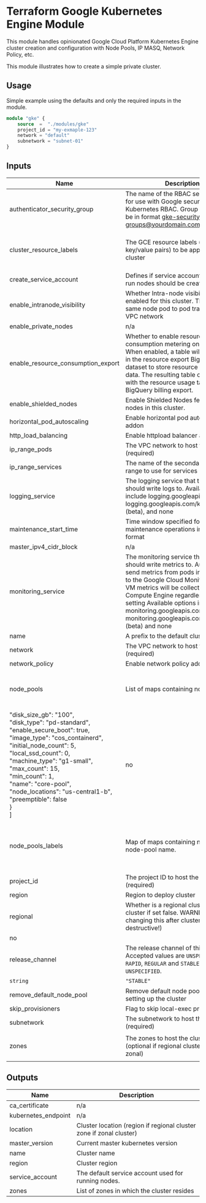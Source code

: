 # Terraform Google Kubernetes Engine Module

This module handles opinionated Google Cloud Platform Kubernetes Engine cluster creation and configuration with Node Pools, IP MASQ, Network Policy, etc.

This module illustrates how to create a simple private cluster.

## Usage
Simple example using the defaults and only the required inputs in the module.
```terraform
module "gke" {
    source  =  "./modules/gke"
    project_id = "my-exmaple-123"
    network = "default"
    subnetwork = "subnet-01"
}
```

## Inputs

| Name | Description | Type | Default | Required |
|------|-------------|------|---------|:--------:|
| authenticator\_security\_group | The name of the RBAC security group for use with Google security groups in Kubernetes RBAC. Group name must be in format gke-security-groups@yourdomain.com | `string` | `"lsst.cloud"` | no |
| cluster\_resource\_labels | The GCE resource labels (a map of key/value pairs) to be applied to the cluster | `map(string)` | <pre>{<br>  "environment": "environment",<br>  "owner": "owner_here"<br>}</pre> | no |
| create\_service\_account | Defines if service account specified to run nodes should be created. | `bool` | `true` | no |
| enable\_intranode\_visibility | Whether Intra-node visibility is enabled for this cluster. This makes same node pod to pod traffic visible for VPC network | `bool` | `true` | no |
| enable\_private\_nodes | n/a | `bool` | `true` | no |
| enable\_resource\_consumption\_export | Whether to enable resource consumption metering on this cluster. When enabled, a table will be created in the resource export BigQuery dataset to store resource consumption data. The resulting table can be joined with the resource usage table or with BigQuery billing export. | `bool` | `false` | no |
| enable\_shielded\_nodes | Enable Shielded Nodes features on all nodes in this cluster. | `bool` | `true` | no |
| horizontal\_pod\_autoscaling | Enable horizontal pod autoscaling addon | `bool` | `true` | no |
| http\_load\_balancing | Enable httpload balancer addon | `bool` | `true` | no |
| ip\_range\_pods | The VPC network to host the cluster in (required) | `string` | `"kubernetes-pods"` | no |
| ip\_range\_services | The name of the secondary subnet range to use for services | `string` | `"kubernetes-services"` | no |
| logging\_service | The logging service that the cluster should write logs to. Available options include logging.googleapis.com, logging.googleapis.com/kubernetes (beta), and none | `string` | `"logging.googleapis.com/kubernetes"` | no |
| maintenance\_start\_time | Time window specified for daily maintenance operations in RFC3339 format | `string` | `"05:00"` | no |
| master\_ipv4\_cidr\_block | n/a | `string` | `"172.16.0.0/28"` | no |
| monitoring\_service | The monitoring service that the cluster should write metrics to. Automatically send metrics from pods in the cluster to the Google Cloud Monitoring API. VM metrics will be collected by Google Compute Engine regardless of this setting Available options include monitoring.googleapis.com, monitoring.googleapis.com/kubernetes (beta) and none | `string` | `"monitoring.googleapis.com/kubernetes"` | no |
| name | A prefix to the default cluster name | `string` | `"simple"` | no |
| network | The VPC network to host the cluster in (required) | `string` | n/a | yes |
| network\_policy | Enable network policy addon | `bool` | `true` | no |
| node\_pools | List of maps containing node pools | `list(map(string))` | <pre>[<br>  {<br>    "auto_repair": true,<br>    "auto_upgrade": true,<br>    
"disk_size_gb": "100",<br>    "disk_type": "pd-standard",<br>    "enable_secure_boot": true,<br>    "image_type": "cos_containerd",<br>    "initial_node_count": 5,<br>    "local_ssd_count": 0,<br>    "machine_type": "g1-small",<br>    "max_count": 15,<br>    "min_count": 1,<br>    "name": "core-pool",<br>    "node_locations": "us-central1-b",<br>    "preemptible": false<br>  }<br>]</pre> | no |
| node\_pools\_labels | Map of maps containing node labels by node-pool name. | `map(map(string))` | <pre>{<br>  "all": {<br>    "environment": "environment_here",<br>    "owner": "owner_here"<br>  }<br>}</pre> | no |
| project\_id | The project ID to host the cluster in (required) | `string` | n/a | yes |
| region | Region to deploy cluster | `string` | `"us-central1"` | no |
| regional | Whether is a regional cluster (zonal cluster if set false. WARNING: changing this after cluster creation is destructive!) | `bool` | `true` 
| no |
| release\_channel | The release channel of this cluster. Accepted values are `UNSPECIFIED`, `RAPID`, `REGULAR` and `STABLE`. Defaults to `UNSPECIFIED`. 
| `string` | `"STABLE"` | no |
| remove\_default\_node\_pool | Remove default node pool while setting up the cluster | `bool` | `true` | no |
| skip\_provisioners | Flag to skip local-exec provisioners | `bool` | `true` | no |
| subnetwork | The subnetwork to host the cluster in (required) | `string` | n/a | yes |
| zones | The zones to host the cluster in (optional if regional cluster / required if zonal) | `list(string)` | <pre>[<br>  "us-central1-a"<br>]</pre> | no |

## Outputs

| Name | Description |
|------|-------------|
| ca\_certificate | n/a |
| kubernetes\_endpoint | n/a |
| location | Cluster location (region if regional cluster zone if zonal cluster) |
| master\_version | Current master kubernetes version |
| name | Cluster name |
| region | Cluster region |
| service\_account | The default service account used for running nodes. |
| zones | List of zones in which the cluster resides |
